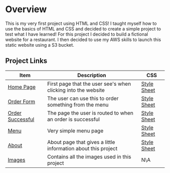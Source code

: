 # Overview
This is my very first project using HTML and CSS! I taught myself how to use the basics of HTML and CSS and decided to create a simple project to test what I have learned! For this project I decided to build a fictional website for a restaurant. I then decided to use my AWS skills to launch this static website using a S3 bucket. 

## Project Links
|Item|Description|CSS|
| -------- | --------------------| ---- |
|[Home Page](https://github.com/nolan-meyer1/Restaurant-Website/blob/main/index.html)|First page that the user see's when clicking into the website|[Style Sheet](https://github.com/nolan-meyer1/Restaurant-Website/blob/main/css/indexStyle.css)|
|[Order Form](https://github.com/nolan-meyer1/Restaurant-Website/blob/main/orderForm.html)|The user can use this to order something from the menu|[Style Sheet](https://github.com/nolan-meyer1/Restaurant-Website/blob/main/css/orderForm.css)|
|[Order Successful](https://github.com/nolan-meyer1/Restaurant-Website/blob/main/orderSuccess.html)|The page the user is routed to when an order is successful|[Style Sheet](https://github.com/nolan-meyer1/Restaurant-Website/blob/main/css/orderSuccess.css)|
|[Menu](https://github.com/nolan-meyer1/Restaurant-Website/blob/main/menu.html)|Very simple menu page|[Style Sheet](https://github.com/nolan-meyer1/Restaurant-Website/blob/main/css/menu.css)|
|[About](https://github.com/nolan-meyer1/Restaurant-Website/blob/main/about.html)|About page that gives a little information about this project|[Style Sheet](https://github.com/nolan-meyer1/Restaurant-Website/blob/main/css/about.css)|
|[Images](https://github.com/nolan-meyer1/Restaurant-Website/tree/main/images)|Contains all the images used in this project|N\A|
